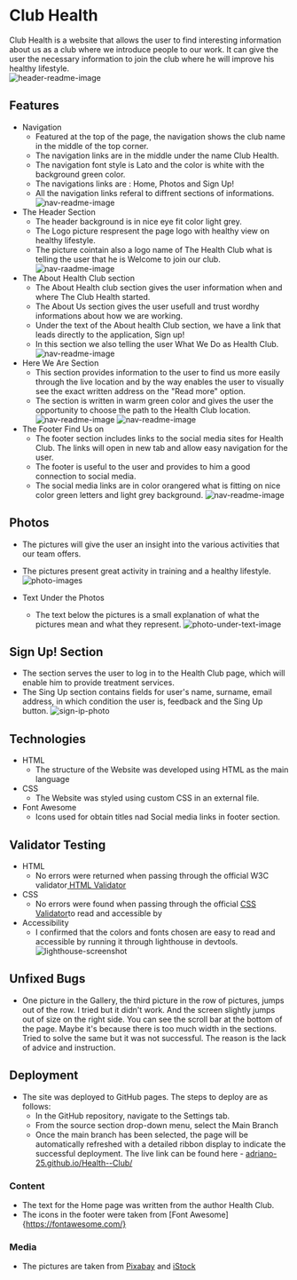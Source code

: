 # Club Health
Club Health is a website that allows the user to find interesting information about us as a club where we introduce people to our work. It can give the user the necessary information to join the club where he will improve his healthy lifestyle.<br />
![header-readme-image](assets/readme-map-pic/FireShot%20Capture%20001%20-%20Multi%20Device%20Website%20Mockup%20Generator%20-%20techsini.com.png)

## Features
* Navigation
  * Featured at the top of the page, the navigation shows the club name in the middle of the top corner.
  * The navigation links are in the middle under the name Club Health.
  * The navigation font style is Lato and the color is white with the background green color.
  * The navigations links are : Home, Photos and Sign Up!
  * All the navigation links referal to diffrent sections of informations.
  ![nav-readme-image](assets/readme-map-pic/FireShot%20Capture%20004%20-%20Club%20Health%20-%208000-adriano25-healthclub-r2gujktweb7.ws-eu81.gitpod.io.png)
* The Header Section
  * The header background is in nice eye fit color light grey.
  * The Logo picture respresent the page logo with healthy view on healthy lifestyle.
  * The picture cointain also a logo name of The Health Club what is telling the user that he is Welcome to join our club.
  ![nav-raadme-image](assets/readme-map-pic/header-image.gitpod.io.png)
* The About Health Club section
  * The About Health club section gives the user information when and where The Club Health started.
  * The About Us section gives the user usefull and trust wordhy informations about how we are working.
  * Under the text of the About health Club section, we have a link that leads directly to the application, Sign up!
  * In this section we also telling the user What We Do as Health Club.
  ![nav-readme-image](assets/readme-map-pic/about.health.club.section.gitpod.io.png)
* Here We Are Section
    * This section provides information to the user to find us more easily through the live location and by the way enables the user to visually see the exact written address on the "Read more" option.
    * The section is written in warm green color and gives the user the opportunity to choose the path to the Health Club location.
    ![nav-readme-image](assets/readme-map-pic/here.we.are.gitpod.io.png)
    ![nav-readme-image](assets/readme-map-pic/map.gitpod.io.png)
* The Footer Find Us on
  * The footer section includes links to the social media sites for Health Club. The links will open in new tab and allow easy navigation for the user.
  * The footer is useful to the user and provides to him a good connection to social media.
  * The social media links are in color orangered what is fitting on nice color green letters and light grey background.
  ![nav-readme-image](assets/readme-map-pic/footer.gitpod.io.png)

## Photos
  * The pictures will give the user an insight into the various activities that our team offers.
  * The pictures present great activity in training and a healthy lifestyle.
  ![photo-images](assets/readme-map-pic/FireShot%20Capture%20012%20-%20Club%20Health%20-%208000-adriano25-healthclub-r2gujktweb7.ws-eu81.gitpod.io.png)

* Text Under the Photos
  * The text below the pictures is a small explanation of what the pictures mean and what they represent.
  ![photo-under-text-image](assets/readme-map-pic/text.under.photos.gitpod.io.png)

## Sign Up! Section
 * The section serves the user to log in to the Health Club page, which will enable him to provide treatment services.
 * The Sing Up section contains fields for user's name, surname, email address, in which condition the user is, feedback and the  Sing Up button.
 ![sign-ip-photo](assets/readme-map-pic/signup.section.gitpod.io.png)

 ## Technologies
 * HTML
   * The structure of the Website was developed using HTML as the main language
 * CSS
   * The Website was styled using custom CSS in an external file.
 * Font Awesome 
   * Icons used for obtain titles nad Social media links in footer section.



## Validator Testing
 * HTML
   * No errors were returned when passing through the official W3C validator[ HTML Validator ](https://validator.w3.org/nu/#textarea)
 * CSS
   * No errors were found when passing through the official [CSS Validator](https://jigsaw.w3.org/css-validator/validator)to read and accessible by
 * Accessibility
   * I confirmed that the colors and fonts chosen are easy to read and accessible by running it through lighthouse in devtools.
   ![lighthouse-screenshot](assets/readme-map-pic/Screenshot%202023-01-09%2019.10.34.png)

## Unfixed Bugs
 * One picture in the Gallery, the third picture in the row of pictures, jumps out of the row. I tried but it didn't work. And the screen slightly jumps out of size on the right side. You can see the scroll bar at the bottom of the page. Maybe it's because there is too much width in the sections. Tried to solve the same but it was not successful. The reason is the lack of advice and instruction.

## Deployment
* The site was deployed to GitHub pages. The steps to deploy are as follows:
  * In the GitHub repository, navigate to the Settings tab.
  * From the source section drop-down menu, select the Main Branch
  * Once the main branch has been selected, the page will be automatically refreshed with a detailed ribbon display to indicate the successful deployment.
  The live link can be found here - [adriano-25.github.io/Health--Club/](https://adriano-25.github.io/Health--Club/)

### Content
  * The text for the Home page was written from the author Health Club.
  * The icons in the footer were taken from [Font Awesome]{https://fontawesome.com/}

### Media
  * The pictures are taken from [Pixabay](https://pixabay.com/sv/) and [iStock](https://www.istockphoto.com/se?esource=SEM_IS_BI_SE_Pure-Brand_iStock_SV_Exact&kw=SE_Misspellings_Exact_i+stpck_e&kwid=s_43700036198446986_dc&pcrid=&utm_medium=cpc&utm_source=MICROSOFT&utm_campaign=SE_Pure-Brand_iStock_SV_Exact&utm_term=i+stpck&&msclkid=37d561f6da171386a0b2024a705349d4&gclid=37d561f6da171386a0b2024a705349d4&gclsrc=3p.ds)


  